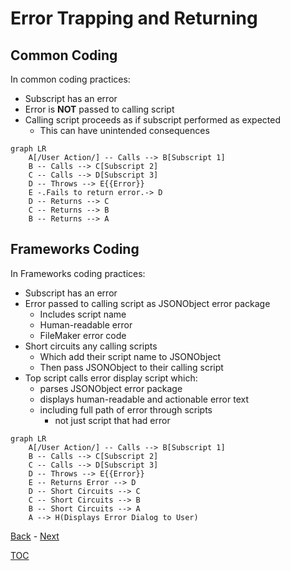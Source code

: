 # Error Trapping and Returning

## Common Coding

In common coding practices:
- Subscript has an error
- Error is **NOT** passed to calling script
- Calling script proceeds as if subscript performed as expected
  - This can have unintended consequences

```mermaid
graph LR
    A[/User Action/] -- Calls --> B[Subscript 1] 
    B -- Calls --> C[Subscript 2] 
    C -- Calls --> D[Subscript 3] 
    D -- Throws --> E{{Error}}
    E -.Fails to return error.-> D
    D -- Returns --> C
    C -- Returns --> B
    B -- Returns --> A
```
## Frameworks Coding

In Frameworks coding practices:
- Subscript has an error
- Error passed to calling script as JSONObject error package
  - Includes script name
  - Human-readable error
  - FileMaker error code
- Short circuits any calling scripts
  - Which add their script name to JSONObject
  - Then pass JSONObject to their calling script 
- Top script calls error display script which:
  - parses JSONObject error package
  - displays human-readable and actionable error text
  - including full path of error through scripts
    - not just script that had error

```mermaid
graph LR
    A[/User Action/] -- Calls --> B[Subscript 1] 
    B -- Calls --> C[Subscript 2] 
    C -- Calls --> D[Subscript 3] 
    D -- Throws --> E{{Error}}
    E -- Returns Error --> D
    D -- Short Circuits --> C
    C -- Short Circuits --> B
    B -- Short Circuits --> A
    A --> H(Displays Error Dialog to User)    
```

[Back](Introduction.md) - [Next](Script_Functions_And_Types.md)

[TOC](TOC.md)
